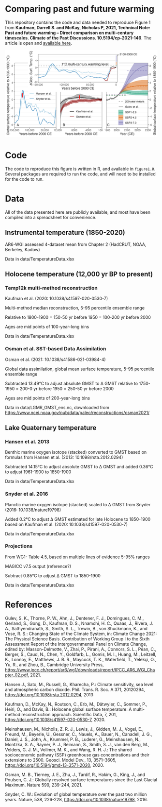 # Comparing past and future warming

This repository contains the code and data needed to reproduce Figure 1 from **Kaufman, Darrell S. and McKay, Nicholas P, 2021, Technical Note: Past and future warming – Direct comparison on multi-century timescales. Climate of the Past Discussions. 10.5194/cp-2021-146**. The article is open and [available here](https://cp.copernicus.org/preprints/cp-2021-146/). 

![Figure 1](figures/WarmingTimescale.png)

# Code

The code to reproduce this figure is written in R, and available in `figure1.R`. Several packages are required to run the code, and will need to be installed for the code to run. 


# Data

All of the data presented here are publicly available, and most have been compiled into a spreadsheet for convenience. 


## Instrumental temperature (1850-2020)
AR6-WGI assessed 4-dataset mean from Chapter 2 (HadCRUT, NOAA, Berkeley, Kadow)

Data in data/TemperatureData.xlsx

## Holocene temperature (12,000 yr BP to present)

### Temp12k multi-method reconstruction
Kaufman et al. (2020: 10.1038/s41597-020-0530-7)

Multi-method median reconstruction, 5-95 percentile ensemble range

Relative to 1800-1900 = 150-50 yr before 1950 = 100-200 yr before 2000

Ages are mid points of 100-year-long bins

Data in data/TemperatureData.xlsx

### Osman et al. SST-based Data Assimilation
Osman et al. (2021: 10.1038/s41586-021-03984-4)

Global data assimilation, global mean surface temperature, 5-95 percentile ensemble range

Subtracted 13.49°C to adjust absolute GMST to ∆ GMST relative to 1750-1950 = 200-0 yr before 1950 = 250-50 yr before 2000

Ages are mid points of 200-year-long bins

Data in data/LGMR_GMST_ens.nc, downloaded from https://www.ncei.noaa.gov/pub/data/paleo/reconstructions/osman2021/

## Lake Quaternary temperature

### Hansen et al. 2013

Benthic marine oxygen isotope (stacked) converted to GMST based on formulas from Hansen et al. (2013: 10.1098/rsta.2012.0294)

Subtracted 14.15°C to adjust absolute GMST to ∆ GMST and added 0.36°C to adjust 1961-1900 to 1850-1900

Data in data/TemperatureData.xlsx

### Snyder et al. 2016

Planctic marine oxygen isotope (stacked) scaled to ∆ GMST from Snyder (2016: 10.1038/nature19798)

Added 0.2°C to adjust ∆ GMST estimated for late Holocene to 1850-1900 based on Kaufman et al. (2020: 10.1038/s41597-020-0530-7)

Data in data/TemperatureData.xlsx

### Projections
From WG1- Table 4.5, based on multiple lines of evidence 5-95% ranges

MAGICC v7.5 output (reference?)

Subtract 0.85°C to adjust ∆ GMST to 1850-1900

Data in data/TemperatureData.xlsx

# References

Gulev, S. K., Thorne, P. W., Ahn, J., Dentener, F. J., Domingues, C. M., Gerland, S., Gong, D., Kaufman, D. S., Nnamchi, H. C., Quaas, J., Rivera, J. A., Sathyendranath, S., Smith, S. L., Trewin, B., von Shuckmann, K., and Vose, R. S.: Changing State of the Climate System, in: Climate Change 2021: The Physical Science Basis. Contribution of Working Group I to the Sixth Assessment Report of the Intergovernmental Panel on Climate Change, edited by: Masson-Delmotte, V., Zhai, P., Pirani, A., Connors, S. L., Péan, C., Berger, S., Caud, N., Chen, Y., Goldfarb, L., Gomis, M. I., Huang, M., Leitzell, K., Lonnoy, E., Matthews, J. B. R., Maycock, T. K., Waterfield, T., Yelekçi, O., Yu, R., and Zhou, B., Cambridge University Press, https://www.ipcc.ch/report/ar6/wg1/downloads/report/IPCC_AR6_WGI_Chapter_02.pdf, 2021.

Hansen J., Sato, M., Russell, G., Kharecha, P.: Climate sensitivity, sea level and atmospheric carbon dioxide. Phil. Trans. R. Soc. A 371, 20120294, https://doi.org/10.1098/rsta.2012.0294, 2013

Kaufman, D., McKay, N., Routson, C., Erb, M., Dätwyler, C., Sommer, P., Heiri, O., and Davis, B.: Holocene global surface temperature: A multi-method reconstruction approach. Scientific Data, 7, 201, https://doi.org/10.1038/s41597-020-0530-7, 2020.

Meinshausen, M., Nicholls, Z. R. J., Lewis, J., Gidden, M. J., Vogel, E., Freund, M., Beyerle, U., Gessner, C., Nauels, A., Bauer, N., Canadell, J. G., Daniel, J. S., John, A., Krummel, P. B., Luderer, G., Meinshausen, N., Montzka, S. A., Rayner, P. J., Reimann, S., Smith, S. J., van den Berg, M., Velders, G. J. M., Vollmer, M. K., and Wang, R. H. J.: The shared socioeconomic pathway (SSP) greenhouse gas concentrations and their extensions to 2500. Geosci. Model Dev., 13, 3571–3605, https://doi.org/10.5194/gmd-13-3571-2020, 2020.

Osman, M. B., Tierney, J. E., Zhu, J., Tardif, R., Hakim, G., King, J., and Poulsen, C. J.: Globally resolved surface temperatures since the Last Glacial Maximum. Nature 599, 239-244, 2021.

Snyder, C. W.: Evolution of global temperature over the past two million years. Nature, 538, 226-228, https://doi.org/10.1038/nature19798, 2016.
